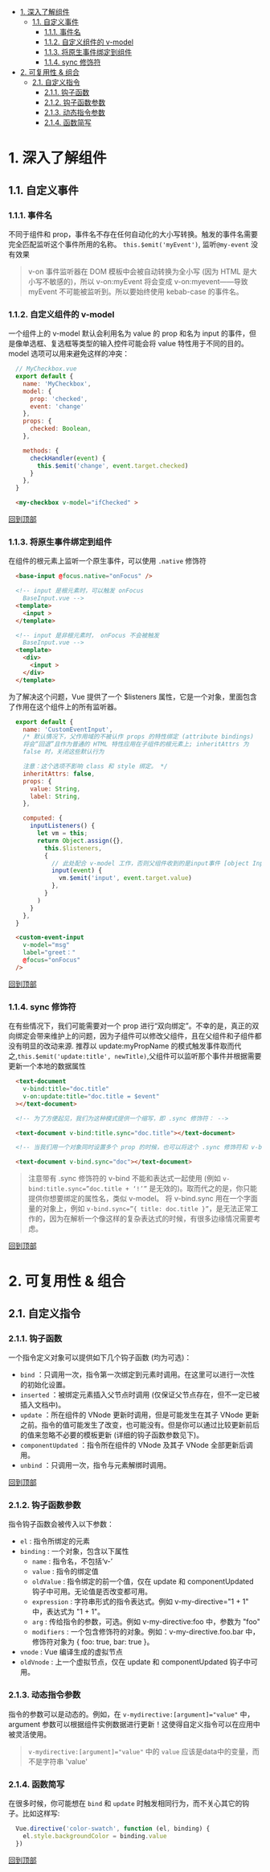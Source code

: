 <!-- TOC -->

- [1. 深入了解组件](#1-深入了解组件)
  - [1.1. 自定义事件](#11-自定义事件)
    - [1.1.1. 事件名](#111-事件名)
    - [1.1.2. 自定义组件的 v-model](#112-自定义组件的-v-model)
    - [1.1.3. 将原生事件绑定到组件](#113-将原生事件绑定到组件)
    - [1.1.4. sync 修饰符](#114-sync-修饰符)
- [2. 可复用性 & 组合](#2-可复用性--组合)
  - [2.1. 自定义指令](#21-自定义指令)
    - [2.1.1. 钩子函数](#211-钩子函数)
    - [2.1.2. 钩子函数参数](#212-钩子函数参数)
    - [2.1.3. 动态指令参数](#213-动态指令参数)
    - [2.1.4. 函数简写](#214-函数简写)

<!-- /TOC -->
# 1. 深入了解组件
## 1.1. 自定义事件
### 1.1.1. 事件名
不同于组件和 prop，事件名不存在任何自动化的大小写转换。触发的事件名需要完全匹配监听这个事件所用的名称。
`this.$emit('myEvent')`, 监听`@my-event` 没有效果 
> v-on 事件监听器在 DOM 模板中会被自动转换为全小写 (因为 HTML 是大小写不敏感的)，所以 v-on:myEvent 将会变成 v-on:myevent——导致 myEvent 不可能被监听到。所以要始终使用 kebab-case 的事件名。

### 1.1.2. 自定义组件的 v-model
一个组件上的 v-model 默认会利用名为 value 的 prop 和名为 input 的事件，但是像单选框、复选框等类型的输入控件可能会将 value 特性用于不同的目的。model 选项可以用来避免这样的冲突：
```javascript
  // MyCheckbox.vue
  export default {
    name: 'MyCheckbox',
    model: {
      prop: 'checked',
      event: 'change'
    },
    props: {
      checked: Boolean,
    },

    methods: {
      checkHandler(event) {
        this.$emit('change', event.target.checked)
      }
    },
  }
```
```html
  <my-checkbox v-model="ifChecked" >
```
[回到顶部](#1-深入了解组件)
### 1.1.3. 将原生事件绑定到组件
在组件的根元素上监听一个原生事件，可以使用 `.native` 修饰符

```html
  <base-input @focus.native="onFocus" />

  <!-- input 是根元素时，可以触发 onFocus
    BaseInput.vue -->
  <template>
    <input >
  </template>

  <!-- input 是非根元素时， onFocus 不会被触发 
    BaseInput.vue -->
  <template>
    <div>
      <input >
    </div>
  </template>
```
为了解决这个问题，Vue 提供了一个 $listeners 属性，它是一个对象，里面包含了作用在这个组件上的所有监听器。
```javascript
  export default {
    name: 'CustomEventInput',
    /* 默认情况下，父作用域的不被认作 props 的特性绑定 (attribute bindings) 
    将会“回退”且作为普通的 HTML 特性应用在子组件的根元素上; inheritAttrs 为
    false 时，关闭这些默认行为

    注意：这个选项不影响 class 和 style 绑定。 */ 
    inheritAttrs: false,
    props: {
      value: String,
      label: String,
    },

    computed: {
      inputListeners() {
        let vm = this;
        return Object.assign({},
          this.$listeners,
          {
            // 此处配合 v-model 工作，否则父组件收到的是input事件 [object InputEvent]
            input(event) {
              vm.$emit('input', event.target.value)
            },
          }
        )
      }
    },
  }
```
```html
  <custom-event-input 
    v-model="msg"
    label="greet：" 
    @focus="onFocus"
  />
```
[回到顶部](#1-深入了解组件)
### 1.1.4. sync 修饰符
在有些情况下，我们可能需要对一个 prop 进行“双向绑定”。不幸的是，真正的双向绑定会带来维护上的问题，因为子组件可以修改父组件，且在父组件和子组件都没有明显的改动来源.
推荐以 update:myPropName 的模式触发事件取而代之,`this.$emit('update:title', newTitle)`,父组件可以监听那个事件并根据需要更新一个本地的数据属性
```html
  <text-document
    v-bind:title="doc.title"
    v-on:update:title="doc.title = $event"
  ></text-document>

  <!-- 为了方便起见，我们为这种模式提供一个缩写，即 .sync 修饰符： -->

  <text-document v-bind:title.sync="doc.title"></text-document>

  <!-- 当我们用一个对象同时设置多个 prop 的时候，也可以将这个 .sync 修饰符和 v-bind 配合使用： -->

  <text-document v-bind.sync="doc"></text-document>
```
> 注意带有 .sync 修饰符的 v-bind 不能和表达式一起使用 (例如 `v-bind:title.sync=”doc.title + ‘!’”` 是无效的)。取而代之的是，你只能提供你想要绑定的属性名，类似 v-model。
> 将 v-bind.sync 用在一个字面量的对象上，例如 `v-bind.sync=”{ title: doc.title }”`，是无法正常工作的，因为在解析一个像这样的复杂表达式的时候，有很多边缘情况需要考虑。

[回到顶部](#1-深入了解组件)
# 2. 可复用性 & 组合  
## 2.1. 自定义指令
### 2.1.1. 钩子函数
一个指令定义对象可以提供如下几个钩子函数 (均为可选)：
+ `bind` ：只调用一次，指令第一次绑定到元素时调用。在这里可以进行一次性的初始化设置。
+ `inserted` ：被绑定元素插入父节点时调用 (仅保证父节点存在，但不一定已被插入文档中)。
+ `update` ：所在组件的 VNode 更新时调用，但是可能发生在其子 VNode 更新之前。指令的值可能发生了改变，也可能没有。但是你可以通过比较更新前后的值来忽略不必要的模板更新 (详细的钩子函数参数见下)。
+ `componentUpdated` ：指令所在组件的 VNode 及其子 VNode 全部更新后调用。
+ `unbind` ：只调用一次，指令与元素解绑时调用。
   
[回到顶部](#1-深入了解组件)
### 2.1.2. 钩子函数参数
指令钩子函数会被传入以下参数：
+ `el` : 指令所绑定的元素
+ `binding` : 一个对象，包含以下属性
  + `name` : 指令名，不包括‘v-’
  + `value` : 指令的绑定值
  + `oldValue` : 指令绑定的前一个值，仅在 update 和 componentUpdated 钩子中可用。无论值是否改变都可用。
  + `expression` : 字符串形式的指令表达式。例如 v-my-directive="1 + 1" 中，表达式为 "1 + 1"。
  + `arg` : 传给指令的参数，可选。例如 v-my-directive:foo 中，参数为 "foo"
  + `modifiers` : 一个包含修饰符的对象。例如：v-my-directive.foo.bar 中，修饰符对象为 { foo: true, bar: true }。
+ `vnode` : Vue 编译生成的虚拟节点
+ `oldVnode` : 上一个虚拟节点，仅在 update 和 componentUpdated 钩子中可用。

### 2.1.3. 动态指令参数
指令的参数可以是动态的。例如，在 `v-mydirective:[argument]="value"` 中，argument 参数可以根据组件实例数据进行更新！这使得自定义指令可以在应用中被灵活使用。
> `v-mydirective:[argument]="value"` 中的 `value` 应该是data中的变量，而不是字符串 'value'

### 2.1.4. 函数简写
在很多时候，你可能想在 `bind` 和 `update` 时触发相同行为，而不关心其它的钩子。比如这样写:
```javascript
  Vue.directive('color-swatch', function (el, binding) {
    el.style.backgroundColor = binding.value
  })
``` 
[回到顶部](#1-深入了解组件)
